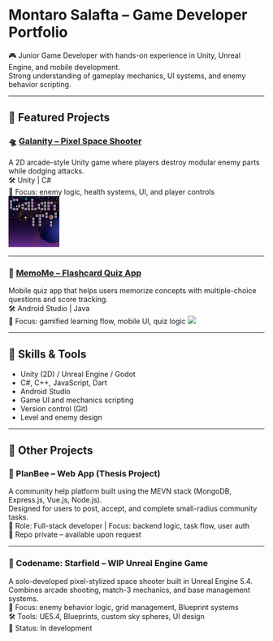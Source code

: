 # Montaro Salafta – Game Developer Portfolio

🎮 Junior Game Developer with hands-on experience in Unity, Unreal Engine, and mobile development.  
Strong understanding of gameplay mechanics, UI systems, and enemy behavior scripting.  

---

## 📌 Featured Projects

### 🛸 [Galanity – Pixel Space Shooter](https://github.com/XMon4/galanity-space-shooter)
A 2D arcade-style Unity game where players destroy modular enemy parts while dodging attacks.  
🛠 Unity | C#  
🎯 Focus: enemy logic, health systems, UI, and player controls  
![Galanity Screenshot](https://github.com/XMon4/galanity-space-shooter/blob/main/screenshot.png)

---

### 🧠 [MemoMe – Flashcard Quiz App](https://github.com/XMon4/MemoMe)
Mobile quiz app that helps users memorize concepts with multiple-choice questions and score tracking.  
🛠 Android Studio | Java  
🎯 Focus: gamified learning flow, mobile UI, quiz logic
<img src="https://github.com/XMon4/MemoMe_flutter/blob/main/assets/screenshots/main.png?raw=true" width="400"/>

---

## 🧰 Skills & Tools
- Unity (2D) / Unreal Engine / Godot
- C#, C++, JavaScript, Dart
- Android Studio
- Game UI and mechanics scripting
- Version control (Git)
- Level and enemy design

---

## 🧪 Other Projects

### 🐝 PlanBee – Web App (Thesis Project)
A community help platform built using the MEVN stack (MongoDB, Express.js, Vue.js, Node.js).  
Designed for users to post, accept, and complete small-radius community tasks.  
🎯 Role: Full-stack developer | Focus: backend logic, task flow, user auth  
🔐 Repo private – available upon request

---

### 🌌 Codename: Starfield – WIP Unreal Engine Game
A solo-developed pixel-stylized space shooter built in Unreal Engine 5.4.  
Combines arcade shooting, match-3 mechanics, and base management systems.  
🎯 Focus: enemy behavior logic, grid management, Blueprint systems  
🛠 Tools: UE5.4, Blueprints, custom sky spheres, UI design  
🚧 Status: In development

